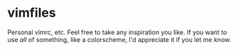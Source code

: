 vimfiles
========

Personal vimrc, etc.  Feel free to take any inspiration you like.  If you want to use *all* of something,
like a colorscheme, I'd appreciate it if you let me know.
